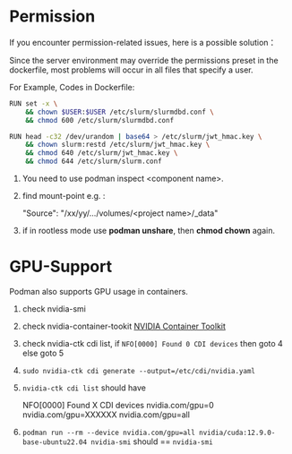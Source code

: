 # Permission

If you encounter permission-related issues, here is a possible solution：

Since the server environment may override the permissions preset in the dockerfile, most problems will occur in all files that specify a user. 

For Example,  Codes in Dockerfile:

```sh
RUN set -x \
    && chown $USER:$USER /etc/slurm/slurmdbd.conf \
    && chmod 600 /etc/slurm/slurmdbd.conf

RUN head -c32 /dev/urandom | base64 > /etc/slurm/jwt_hmac.key \
    && chown slurm:restd /etc/slurm/jwt_hmac.key \
    && chmod 640 /etc/slurm/jwt_hmac.key \
    && chmod 644 /etc/slurm/slurm.conf
```

1. You need to use podman inspect \<component name\>.

2. find mount-point e.g. :

   "Source": "/xx/yy/.../volumes/\<project name\>/_data"

3. if in rootless mode use **podman unshare**, then **chmod chown** again.

   

    

# GPU-Support

Podman also supports GPU usage in containers.

1. check nvidia-smi

2. check nvidia-container-tookit [NVIDIA Container Toolkit](https://docs.nvidia.com/datacenter/cloud-native/container-toolkit/install-guide.html)

3.  check nvidia-ctk cdi list, if `NFO[0000] Found 0 CDI devices` then goto 4 else goto 5

4.  `sudo nvidia-ctk cdi generate --output=/etc/cdi/nvidia.yaml`

5. `nvidia-ctk cdi list` should have 

   NFO[0000] Found X CDI devices
   nvidia.com/gpu=0
   nvidia.com/gpu=XXXXXX
   nvidia.com/gpu=all

6.  `podman run --rm --device nvidia.com/gpu=all nvidia/cuda:12.9.0-base-ubuntu22.04 nvidia-smi` should == `nvidia-smi`